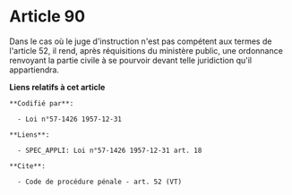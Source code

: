 # Article 90

Dans le cas où le juge d'instruction n'est pas compétent aux termes de l'article 52, il rend, après réquisitions du ministère
public, une ordonnance renvoyant la partie civile à se pourvoir devant telle juridiction qu'il appartiendra.

**Liens relatifs à cet article**

	**Codifié par**:

	  - Loi n°57-1426 1957-12-31

	**Liens**:

	  - SPEC_APPLI: Loi n°57-1426 1957-12-31 art. 18

	**Cite**:

	  - Code de procédure pénale - art. 52 (VT)
